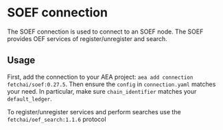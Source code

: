 # SOEF connection

The SOEF connection is used to connect to an SOEF node. The SOEF provides OEF services of register/unregister and search.

## Usage

First, add the connection to your AEA project: `aea add connection fetchai/soef:0.27.5`. Then ensure the `config` in `connection.yaml` matches your need. In particular, make sure `chain_identifier` matches your `default_ledger`.

To register/unregister services and perform searches use the `fetchai/oef_search:1.1.6` protocol
